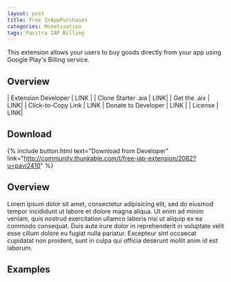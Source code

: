 ```yaml
---
layout: post
title: Free InAppPurchases
categories: Monetisation
tags: Pavitra IAP Billing
---
```


This extension allows your users to buy goods directly from your app using Google Play's Billing service.

<!-- more -->

## Overview

| Extension Developer | LINK |
| Clone Starter .aia | <a href="http://app.thunkable.com/?repo=raw.githubusercontent.com/domhnallohanlon/thunkable_extensions/gh-pages/assets/aia_repo/colours_extension_starter_template.asc" class="flat_btn" target="_blank" hidden> Open in Thunkable</a> LINK| 
| Get the .aix | <a href="http://community.thunkable.com/t/colours-extension/2513?u=helios" hidden>Manual Download</a> LINK|
| Click-to-Copy Link | <a href="#" id="copyButton" hidden>com.vishwas.Colours.aix</a> LINK
| Donate to Developer | LINK |
| License | LINK|

<p hidden id="copyTarget">http://community.thunkable.com/uploads/default/original/2X/e/e754019115c3749479777af7a952fbf347e06927.aix</p>

## Download

{% include button.html text="Download from Developer" link="http://community.thunkable.com/t/free-iap-extension/2082?u=pavi2410" %}

## Overview

Lorem ipsum dolor sit amet, consectetur adipisicing elit, sed do eiusmod
tempor incididunt ut labore et dolore magna aliqua. Ut enim ad minim veniam,
quis nostrud exercitation ullamco laboris nisi ut aliquip ex ea commodo
consequat. Duis aute irure dolor in reprehenderit in voluptate velit esse
cillum dolore eu fugiat nulla pariatur. Excepteur sint occaecat cupidatat non
proident, sunt in culpa qui officia deserunt mollit anim id est laborum.

## Examples

